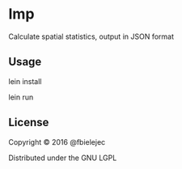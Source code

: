# Imp

Calculate spatial statistics, output in JSON format

## Usage

lein install

lein run

## License

Copyright © 2016 @fbielejec

Distributed under the GNU LGPL
